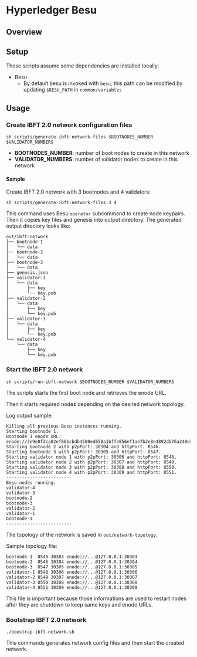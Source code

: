 # Hyperledger Besu

## Overview

## Setup

These scripts assume some dependencies are installed locally:

- Besu
  - By default besu is invoked with `besu`, this path can be modified by updating `$BESU_PATH` in `common/variables`

## Usage

### Create IBFT 2.0 network configuration files

```shell
sh scripts/generate-ibft-network-files $BOOTNODES_NUMBER $VALIDATOR_NUMBERS
```

- **BOOTNODES_NUMBER**: number of boot nodes to create in this network
- **VALIDATOR_NUMBERS**: number of validator nodes to create in this network

#### Sample

Create IBFT 2.0 network with 3 bootnodes and 4 validators:

```shell
sh scripts/generate-ibft-network-files 3 4
```

This command uses Besu `operator` subcommand to create node keypairs. Then it copies key files and genesis into output directory. The generated output directory looks like:

```
out/ibft-network
├── bootnode-1
│   └── data
├── bootnode-2
│   └── data
├── bootnode-3
│   └── data
├── genesis.json
├── validator-1
│   └── data
│       ├── key
│       └── key.pub
├── validator-2
│   └── data
│       ├── key
│       └── key.pub
├── validator-3
│   └── data
│       ├── key
│       └── key.pub
└── validator-4
    └── data
        ├── key
        └── key.pub
```

### Start the IBFT 2.0 network

```shell
sh scripts/run-ibft-network $BOOTNODES_NUMBER $VALIDATOR_NUMBERS
```

The scripts starts the first boot node and retrieves the enode URL.

Then it starts required nodes depending on the desired network topology.

Log output sample:

```
Killing all previous Besu instances running.
Starting bootnode 1.
Bootnode 1 enode URL: enode://3e9e0f3ca82ef88bcbdb4500ed650a1bffe856ef1ae7b2e8e4892db76a240e3d3d10a416c65ef065609e4a022410f2dab24804eeb82f8616e9b86fb1fe0494ed@127.0.0.1:30303
Starting bootnode 2 with p2pPort: 30304 and httpPort: 8546.
Starting bootnode 3 with p2pPort: 30305 and httpPort: 8547.
Starting validator node 1 with p2pPort: 30306 and httpPort: 8548.
Starting validator node 2 with p2pPort: 30307 and httpPort: 8549.
Starting validator node 3 with p2pPort: 30308 and httpPort: 8550.
Starting validator node 4 with p2pPort: 30309 and httpPort: 8551.
-------------------------
Besu nodes running:
validator-4
validator-3
bootnode-2
bootnode-3
validator-2
validator-1
bootnode-1
-------------------------
```

The topology of the network is saved in `out/network-topology`.

Sample topology file:

```
bootnode-1  8545 30303 enode://...@127.0.0.1:30303
bootnode-2  8546 30304 enode://...@127.0.0.1:30304
bootnode-3  8547 30305 enode://...@127.0.0.1:30305
validator-1 8548 30306 enode://...@127.0.0.1:30306
validator-2 8549 30307 enode://...@127.0.0.1:30307
validator-3 8550 30308 enode://...@127.0.0.1:30308
validator-4 8551 30309 enode://...@127.0.0.1:30309
```

This file is important because those informations are used to restart nodes after they are shutdown to keep same keys and enode URLs.

### Bootstrap IBFT 2.0 network

```shell
./boostrap-ibft-network.sh
```

This commands generates network config files and then start the created network.

